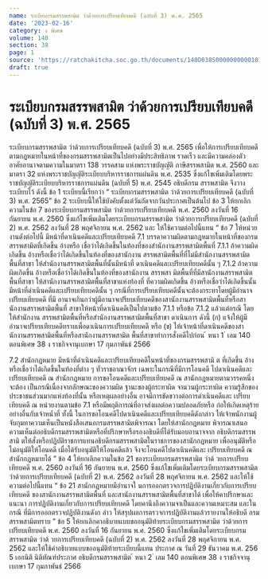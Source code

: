 ```yaml
---
name: ระเบียบกรมสรรพสามิต ว่าด้วยการเปรียบเทียบคดี (ฉบับที่ 3) พ.ศ. 2565
date: '2023-02-16'
category: ง พิเศษ
volume: 140
section: 38
page: 1
source: 'https://ratchakitcha.soc.go.th/documents/140D038S0000000000101.pdf'
draft: true
---
```


# ระเบียบกรมสรรพสามิต ว่าด้วยการเปรียบเทียบคดี (ฉบับที่ 3) พ.ศ. 2565

ระเบียบกรมสรรพสามิต ว่าด้วยการเปรียบเทียบคดี (ฉบับที่ 3) พ.ศ. 2565 เพื่อให้การเปรียบเทียบคดีตามกฎหมายในหน้าที่ของกรมสรรพสามิตเป็นไปอย่างมีประสิทธิภาพ รวดเร็ว และมีความคล่องตัว อาศัยอานาจตามความในมาตรา 138 วรรคสาม แห่งพระราชบัญญัติ ภาษีสรรพสามิต พ.ศ. 2560 และมาตรา 32 แห่งพระราชบัญญัติระเบียบบริหารราชการแผ่นดิน พ.ศ. 2535 ซึ่งแก้ไขเพิ่มเติมโดยพระราชบัญญัติระเบียบบริหารราชการแผ่นดิน (ฉบับที่ 5) พ.ศ. 2545 อธิบดีกรม สรรพสามิต จึงวางระเบียบไว้ ดังนี้ ข้อ 1 ระเบียบนี้เรียกว่า “ ระเบียบกรมสรรพสามิต ว่าด้วยการเปรียบเทียบคดี (ฉบับที่ 3) พ.ศ. 2565” ข้อ 2 ระเบียบนี้ให้ใช้บังคับตั้งแต่วันถัดจากวันประกาศเป็นต้นไป ข้อ 3 ให้ยกเลิกความในข้อ 7 ของระเบียบกรมสรรพสามิต ว่าด้วยการเปรียบเทียบคดี พ.ศ. 2560 ลงวันที่ 16 กันยายน พ.ศ. 2560 ซึ่งแก้ไขเพิ่มเติมโดยระเบียบกรมสรรพสามิต ว่าด้วยการเปรียบเทียบคดี (ฉบับที่ 2) พ.ศ. 2562 ลงวันที่ 28 พฤศจิกายน พ.ศ. 2562 และ ให้ใช้ความต่อไปนี้แทน “ ข้อ 7 ให้หน่วยงานดังต่อไปนี้ มีหน้าที่ดาเนินคดีและเปรียบเทียบคดี 7.1 บรรดาความผิดตามกฎหมายในหน้าที่ของกรมสรรพสามิตที่เกิดขึ้น อ้างหรือ เชื่อว่าได้เกิดขึ้นในท้องที่ของสำนักงานสรรพสามิตพื้นที่ 7.1.1 ถ้าความผิดเกิดขึ้น อ้างหรือเชื่อว่าได้เกิดขึ้นในท้องที่ของสานักงาน สรรพสามิตพื้นที่ที่ไม่มีสำนักงานสรรพสามิตพื้นที่สาขา ให้สำนักงานสรรพสามิตพื้นที่นั้นมีหน้าที่ ดาเนินคดีและเปรียบเทียบคดีนั้น ๆ 7.1.2 ถ้าความผิดเกิดขึ้น อ้างหรือเชื่อว่าได้เกิดขึ้นในท้องที่ของสานักงาน สรรพสา มิตพื้นที่ที่มีสานักงานสรรพสามิตพื้นที่สาขา ให้สานักงานสรรพสามิตพื้นที่สาขาแห่งท้องที่ ที่ความผิดเกิดขึ้น อ้างหรือเชื่อว่าได้เกิดขึ้นนั้นมีหน้าที่ดำเนินคดีและเปรียบเทียบคดีนั้น ๆ กรณีที่การเปรียบเทียบคดีนั้นจะต้องกระทาโดยผู้มีอำนาจเปรียบเทียบคดี ที่มี อานาจเกินกว่าผู้มีอานาจเปรียบเทียบคดีของสานักงานสรรพสามิตพื้นที่หรือสานักงานสรรพสามิตพื้นที่ สาขาให้หน้าที่ดาเนินคดีเป็นไปตามข้อ 7.1.1 หรือข้อ 7.1.2 แล้วแต่กรณี โดยให้สำนักงาน สรรพสามิตพื้นที่หรือสำนักงานสรรพสามิตพื้นที่สาขา ดาเนินการ ดังนี้ (ก) แจ้งให้ผู้มีอำนาจเปรียบเทียบคดีทราบเพื่อดาเนินการเปรียบเทียบคดี หรือ (ข) ให้เจ้าหน้าที่ดาเนินคดีของสานักงานสรรพสามิตพื้นที่หรือสานักงานสรรพสามิต พื้นที่สาขาทำการสั่งคดีไปก่อน ้ หนา 1 ่ เลม 140 ตอนพิเศษ 38 ง ราชกิจจานุเบกษา 17 กุมภาพันธ์ 2566

7.2 สำนักกฎหมาย มีหน้าที่ดำเนินคดีและเปรียบเทียบคดีในหน้าที่ของกรมสรรพสามิ ต ที่เกิดขึ้น อ้าง หรือเชื่อว่าได้เกิดขึ้นในท้องที่ต่าง ๆ ทั่วราชอาณาจักร เฉพาะในกรณีที่มีการโอนคดี ไปดาเนินคดีและเปรียบเทียบคดี ณ สำนักกฎหมาย การขอโอนคดีและเปรียบเทียบคดี ณ สานักกฎหมายตามวรรคหนึ่งจะต้อง เป็นกรณีเนื่องจากลักษณะของความผิด ฐานะของผู้กระทาผิด จานวนผู้กระทาผิด ความรู้สึกของ ประชาชนส่วนมากแห่งท้องที่นั้น หรือเหตุผลอย่างอื่น อาจมีการขัดขวางต่อการดำเนินคดีและ เปรียบเทียบคดี ณ หน่วยงานตามข้อ 7.1 หรือมีพฤติการณ์ที่อาจส่งผลต่อความปลอดภัยหรือ ก่อให้เกิดเหตุร้ายอย่างอื่นกับเจ้าหน้ำที่ ทั้งนี้ ในการขอโอนคดีไปดาเนินคดีและเปรียบเทียบคดีดังกล่าว ให้เจ้าพนักงานผู้จับกุมทาความเห็นเป็นหนังสือเสนอกรมสรรพสามิตพิจารณา โดยให้สานักกฎหมาย พิจารณาเสนอความเห็นต่ออธิบดีกรมสรรพสามิตหรือที่ปรึกษาหรือรองอธิบดีที่ได้รับมอบอานาจจาก อธิบดีกรมสรรพสามิ ตให้สั่งหรือปฏิบัติราชการแทนอธิบดีกรมสรรพสามิตในราชการของสานักกฎหมาย เพื่ออนุมัติหรือไม่อนุมัติให้โอนคดี เมื่อได้รับอนุมัติให้โอนคดีแล้ว จึงจะโอนคดีไปดาเนินคดีและ เปรียบเทียบคดี ณ สำนักกฎหมายได้ ” ข้อ 4 ให้ยกเลิกความในข้อ 21 ของระเบียบกรมสรรพสามิต ว่าด้ วยการเปรียบเทียบคดี พ.ศ. 2560 ลงวันที่ 16 กันยายน พ.ศ. 2560 ซึ่งแก้ไขเพิ่มเติมโดยระเบียบกรมสรรพสามิต ว่าด้วยการเปรียบเทียบคดี (ฉบับที่ 2) พ.ศ. 2562 ลงวันที่ 28 พฤศจิกายน พ.ศ. 2562 และให้ใช้ความต่อไปนี้แทน “ ข้อ 21 สานักกฎหมายมีอำนาจใ นการออกตรวจการปฏิบัติงานเกี่ยวกับการเปรียบเทียบคดี ของสานักงานสรรพสามิตพื้นที่ และสานักงานสรรพสามิตพื้นที่สาขาได้ เพื่อให้คาปรึกษาและแนะนา การปฏิบัติงานเกี่ยวกับการเปรียบเทียบคดี โดยคานึงถึงความจาเป็นและความเหมาะสม และในกรณี ที่มีการออกตรวจปฏิบัติงานดังก ล่าว ให้สรุปผลการตรวจการปฏิบัติงานแล้วรายงานให้อธิบดี กรมสรรพสามิตทราบ ” ข้อ 5 ให้ยกเลิกคาอธิบายแบบขออนุมัติท้ายระเบียบกรมสรรพสามิต ว่าด้วยการเปรียบเทียบคดี พ.ศ. 2560 ลงวันที่ 16 กันยายน พ.ศ. 2560 ซึ่งแก้ไขเพิ่มเติมโดยระเบียบกรมสรรพสามิต ว่าด้ วยการเปรียบเทียบคดี (ฉบับที่ 2) พ.ศ. 2562 ลงวันที่ 28 พฤศจิกายน พ.ศ. 2562 และให้ใช้คำอธิบายแบบขออนุมัติท้ายระเบียบนี้แทน ประกาศ ณ วันที่ 29 ธันวาคม พ.ศ. 256 5 เอกนิติ นิติทัณฑ์ประภาศ อธิบดีกรมสรรพสามิต ้ หนา 2 ่ เลม 140 ตอนพิเศษ 38 ง ราชกิจจานุเบกษา 17 กุมภาพันธ์ 2566

